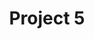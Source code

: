 ---
title       : Project 5
type        : project
spend       : 500k
head_count  : 2
engineer    : 25%
permanent   : 45%
---